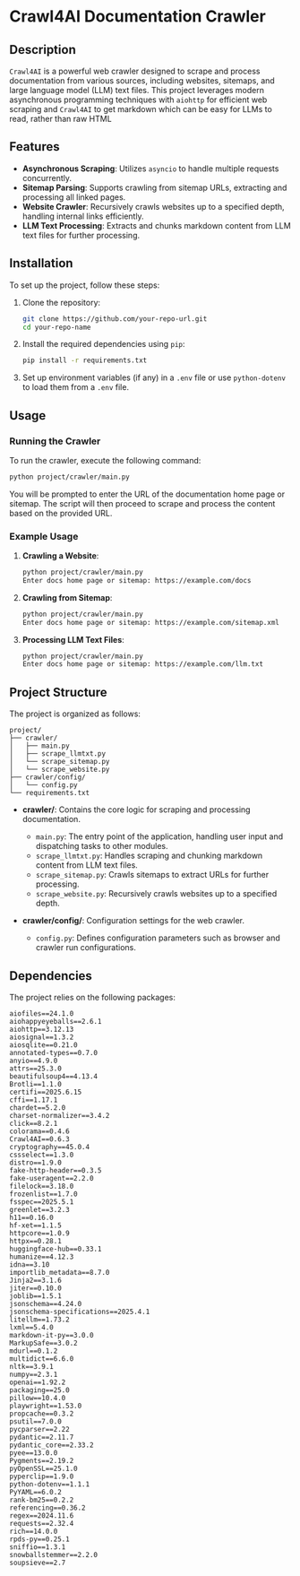 # Crawl4AI Documentation Crawler

## Description

`Crawl4AI` is a powerful web crawler designed to scrape and process documentation from various sources, including websites, sitemaps, and large language model (LLM) text files. This project leverages modern asynchronous programming techniques with `aiohttp` for efficient web scraping and `Crawl4AI` to get markdown which can be easy for LLMs to read, rather than raw HTML

## Features

- **Asynchronous Scraping**: Utilizes `asyncio` to handle multiple requests concurrently.
- **Sitemap Parsing**: Supports crawling from sitemap URLs, extracting and processing all linked pages.
- **Website Crawler**: Recursively crawls websites up to a specified depth, handling internal links efficiently.
- **LLM Text Processing**: Extracts and chunks markdown content from LLM text files for further processing.

## Installation

To set up the project, follow these steps:

1. Clone the repository:
   ```sh
   git clone https://github.com/your-repo-url.git
   cd your-repo-name
   ```

2. Install the required dependencies using `pip`:
   ```sh
   pip install -r requirements.txt
   ```

3. Set up environment variables (if any) in a `.env` file or use `python-dotenv` to load them from a `.env` file.

## Usage

### Running the Crawler

To run the crawler, execute the following command:

```sh
python project/crawler/main.py
```

You will be prompted to enter the URL of the documentation home page or sitemap. The script will then proceed to scrape and process the content based on the provided URL.

### Example Usage

1. **Crawling a Website**:
   ```sh
   python project/crawler/main.py
   Enter docs home page or sitemap: https://example.com/docs
   ```

2. **Crawling from Sitemap**:
   ```sh
   python project/crawler/main.py
   Enter docs home page or sitemap: https://example.com/sitemap.xml
   ```

3. **Processing LLM Text Files**:
   ```sh
   python project/crawler/main.py
   Enter docs home page or sitemap: https://example.com/llm.txt
   ```

## Project Structure

The project is organized as follows:

```
project/
├── crawler/
│   ├── main.py
│   ├── scrape_llmtxt.py
│   └── scrape_sitemap.py
│   └── scrape_website.py
├── crawler/config/
│   └── config.py
└── requirements.txt
```

- **crawler/**: Contains the core logic for scraping and processing documentation.
  - `main.py`: The entry point of the application, handling user input and dispatching tasks to other modules.
  - `scrape_llmtxt.py`: Handles scraping and chunking markdown content from LLM text files.
  - `scrape_sitemap.py`: Crawls sitemaps to extract URLs for further processing.
  - `scrape_website.py`: Recursively crawls websites up to a specified depth.

- **crawler/config/**: Configuration settings for the web crawler.
  - `config.py`: Defines configuration parameters such as browser and crawler run configurations.

## Dependencies

The project relies on the following packages:

```plaintext
aiofiles==24.1.0
aiohappyeyeballs==2.6.1
aiohttp==3.12.13
aiosignal==1.3.2
aiosqlite==0.21.0
annotated-types==0.7.0
anyio==4.9.0
attrs==25.3.0
beautifulsoup4==4.13.4
Brotli==1.1.0
certifi==2025.6.15
cffi==1.17.1
chardet==5.2.0
charset-normalizer==3.4.2
click==8.2.1
colorama==0.4.6
Crawl4AI==0.6.3
cryptography==45.0.4
cssselect==1.3.0
distro==1.9.0
fake-http-header==0.3.5
fake-useragent==2.2.0
filelock==3.18.0
frozenlist==1.7.0
fsspec==2025.5.1
greenlet==3.2.3
h11==0.16.0
hf-xet==1.1.5
httpcore==1.0.9
httpx==0.28.1
huggingface-hub==0.33.1
humanize==4.12.3
idna==3.10
importlib_metadata==8.7.0
Jinja2==3.1.6
jiter==0.10.0
joblib==1.5.1
jsonschema==4.24.0
jsonschema-specifications==2025.4.1
litellm==1.73.2
lxml==5.4.0
markdown-it-py==3.0.0
MarkupSafe==3.0.2
mdurl==0.1.2
multidict==6.6.0
nltk==3.9.1
numpy==2.3.1
openai==1.92.2
packaging==25.0
pillow==10.4.0
playwright==1.53.0
propcache==0.3.2
psutil==7.0.0
pycparser==2.22
pydantic==2.11.7
pydantic_core==2.33.2
pyee==13.0.0
Pygments==2.19.2
pyOpenSSL==25.1.0
pyperclip==1.9.0
python-dotenv==1.1.1
PyYAML==6.0.2
rank-bm25==0.2.2
referencing==0.36.2
regex==2024.11.6
requests==2.32.4
rich==14.0.0
rpds-py==0.25.1
sniffio==1.3.1
snowballstemmer==2.2.0
soupsieve==2.7
```
